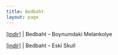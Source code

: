 ```yaml
---
title: Bedbaht
layout: page
---
```

<a href="https://cloud.mail.ru/public/0dc845afc1f3/BedbahT%20-%20Boynumdaki%20Melankolye" target="_blank">[indir]</a>   |   Bedbaht &#8211; Boynumdaki Melankolye

<a href="https://cloud.mail.ru/public/3c69778bc498/Bedbaht%20-%20Eski%20Skull" target="_blank">[indir]</a>   |   Bedbaht &#8211; Eski Skull
